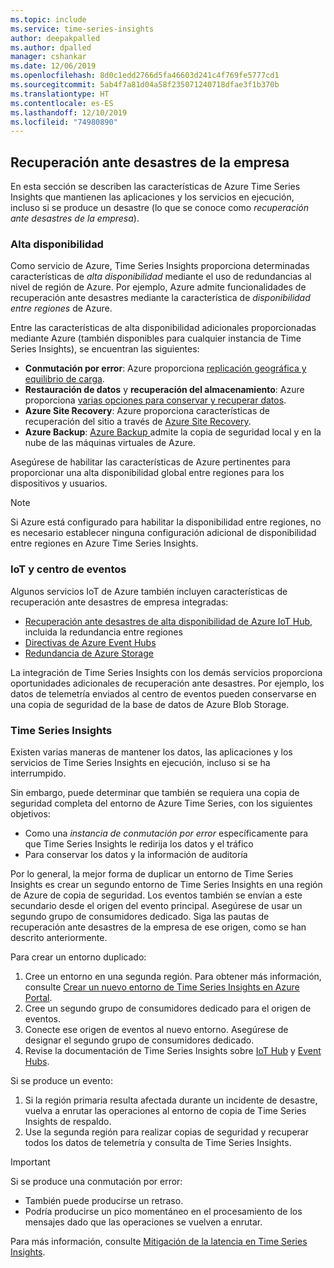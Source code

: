```yaml
---
ms.topic: include
ms.service: time-series-insights
author: deepakpalled
ms.author: dpalled
manager: cshankar
ms.date: 12/06/2019
ms.openlocfilehash: 8d0c1edd2766d5fa46603d241c4f769fe5777cd1
ms.sourcegitcommit: 5ab4f7a81d04a58f235071240718dfae3f1b370b
ms.translationtype: HT
ms.contentlocale: es-ES
ms.lasthandoff: 12/10/2019
ms.locfileid: "74980890"
---
```

## <a name="business-disaster-recovery"></a>Recuperación ante desastres de la empresa

En esta sección se describen las características de Azure Time Series Insights que mantienen las aplicaciones y los servicios en ejecución, incluso si se produce un desastre (lo que se conoce como *recuperación ante desastres de la empresa*).

### <a name="high-availability"></a>Alta disponibilidad

Como servicio de Azure, Time Series Insights proporciona determinadas características de *alta disponibilidad* mediante el uso de redundancias al nivel de región de Azure. Por ejemplo, Azure admite funcionalidades de recuperación ante desastres mediante la característica de *disponibilidad entre regiones* de Azure.

Entre las características de alta disponibilidad adicionales proporcionadas mediante Azure (también disponibles para cualquier instancia de Time Series Insights), se encuentran las siguientes:

- **Conmutación por error**: Azure proporciona [replicación geográfica y equilibrio de carga](https://docs.microsoft.com/azure/architecture/resiliency/recovery-loss-azure-region).
- **Restauración de datos** y **recuperación del almacenamiento**: Azure proporciona [varias opciones para conservar y recuperar datos](https://docs.microsoft.com/azure/architecture/resiliency/recovery-data-corruption).
- **Azure Site Recovery**: Azure proporciona características de recuperación del sitio a través de [Azure Site Recovery](https://docs.microsoft.com/azure/site-recovery/).
- **Azure Backup**: [Azure Backup ](https://docs.microsoft.com/azure/backup/backup-architecture) admite la copia de seguridad local y en la nube de las máquinas virtuales de Azure.

Asegúrese de habilitar las características de Azure pertinentes para proporcionar una alta disponibilidad global entre regiones para los dispositivos y usuarios.

> [!NOTE]
> Si Azure está configurado para habilitar la disponibilidad entre regiones, no es necesario establecer ninguna configuración adicional de disponibilidad entre regiones en Azure Time Series Insights.

### <a name="iot-and-event-hubs"></a>IoT y centro de eventos

Algunos servicios IoT de Azure también incluyen características de recuperación ante desastres de empresa integradas:

- [Recuperación ante desastres de alta disponibilidad de Azure IoT Hub](https://docs.microsoft.com/azure/iot-hub/iot-hub-ha-dr), incluida la redundancia entre regiones
- [Directivas de Azure Event Hubs](https://docs.microsoft.com/azure/event-hubs/event-hubs-geo-dr)
- [Redundancia de Azure Storage](https://docs.microsoft.com/azure/storage/common/storage-redundancy)

La integración de Time Series Insights con los demás servicios proporciona oportunidades adicionales de recuperación ante desastres. Por ejemplo, los datos de telemetría enviados al centro de eventos pueden conservarse en una copia de seguridad de la base de datos de Azure Blob Storage.

### <a name="time-series-insights"></a>Time Series Insights

Existen varias maneras de mantener los datos, las aplicaciones y los servicios de Time Series Insights en ejecución, incluso si se ha interrumpido. 

Sin embargo, puede determinar que también se requiera una copia de seguridad completa del entorno de Azure Time Series, con los siguientes objetivos:

- Como una *instancia de conmutación por error* específicamente para que Time Series Insights le redirija los datos y el tráfico
- Para conservar los datos y la información de auditoría

Por lo general, la mejor forma de duplicar un entorno de Time Series Insights es crear un segundo entorno de Time Series Insights en una región de Azure de copia de seguridad. Los eventos también se envían a este secundario desde el origen del evento principal. Asegúrese de usar un segundo grupo de consumidores dedicado. Siga las pautas de recuperación ante desastres de la empresa de ese origen, como se han descrito anteriormente.

Para crear un entorno duplicado:

1. Cree un entorno en una segunda región. Para obtener más información, consulte [Crear un nuevo entorno de Time Series Insights en Azure Portal](https://docs.microsoft.com/azure/time-series-insights/time-series-insights-get-started).
1. Cree un segundo grupo de consumidores dedicado para el origen de eventos.
1. Conecte ese origen de eventos al nuevo entorno. Asegúrese de designar el segundo grupo de consumidores dedicado.
1. Revise la documentación de Time Series Insights sobre [IoT Hub](https://docs.microsoft.com/azure/time-series-insights/time-series-insights-how-to-add-an-event-source-iothub) y [Event Hubs](https://docs.microsoft.com/azure/time-series-insights/time-series-insights-data-access).

Si se produce un evento:

1. Si la región primaria resulta afectada durante un incidente de desastre, vuelva a enrutar las operaciones al entorno de copia de Time Series Insights de respaldo.
1. Use la segunda región para realizar copias de seguridad y recuperar todos los datos de telemetría y consulta de Time Series Insights.

> [!IMPORTANT]
> Si se produce una conmutación por error:
> 
> * También puede producirse un retraso.
> * Podría producirse un pico momentáneo en el procesamiento de los mensajes dado que las operaciones se vuelven a enrutar.
> 
> Para más información, consulte [Mitigación de la latencia en Time Series Insights](https://docs.microsoft.com/azure/time-series-insights/time-series-insights-environment-mitigate-latency).

